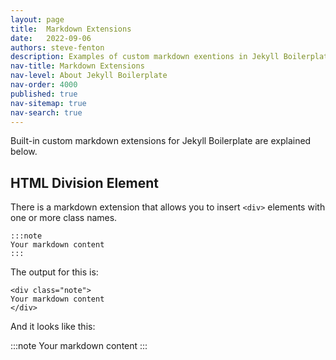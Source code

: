 ```yaml
---
layout: page
title:  Markdown Extensions
date:   2022-09-06
authors: steve-fenton
description: Examples of custom markdown exentions in Jekyll Boilerplate.
nav-title: Markdown Extensions
nav-level: About Jekyll Boilerplate
nav-order: 4000
published: true
nav-sitemap: true
nav-search: true
---
```


Built-in custom markdown extensions for Jekyll Boilerplate are explained below.

## HTML Division Element

There is a markdown extension that allows you to insert `<div>` elements with one or more class names.

    :::note
    Your markdown content
    :::

The output for this is:

    <div class="note">
    Your markdown content
    </div>

And it looks like this:

:::note
Your markdown content
:::

